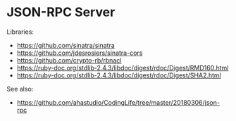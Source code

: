# JSON-RPC Server

Libraries:

- https://github.com/sinatra/sinatra
- https://github.com/jdesrosiers/sinatra-cors
- https://github.com/crypto-rb/rbnacl
- https://ruby-doc.org/stdlib-2.4.3/libdoc/digest/rdoc/Digest/RMD160.html
- https://ruby-doc.org/stdlib-2.4.3/libdoc/digest/rdoc/Digest/SHA2.html

See also:

- https://github.com/ahastudio/CodingLife/tree/master/20180306/json-rpc
